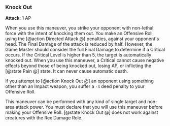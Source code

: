 ### Knock Out
**Attack**: 1 AP

When you use this maneuver, you strike your opponent with non-lethal force with the intent of knocking them out. You make an Offensive Roll, using the [@action Directed Attack @] penalties, against your opponent's head. The Final Damage of the attack is reduced by half. However, the Game Master should consider the full Final Damage to determine if a Critical occurs. If the Critical Level is higher than 5, the target is automatically knocked out. When you use this maneuver, a Critical cannot cause negative effects beyond those of being knocked out, losing AP, or inflicting the [@state Pain @] state. It can never cause automatic death. 

If you attempt to [@action Knock Out @] an opponent using something other than an Impact weapon, you suffer a `-4` deed penalty to your Offensive Roll. 

This maneuver can be performed with any kind of single target and non-area attack power. You must declare that you will use this maneuver before making your Offensive Roll. [@state Knock Out @] does not work against creatures with the Rex Damage Role.